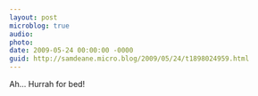 ```yaml
---
layout: post
microblog: true
audio: 
photo: 
date: 2009-05-24 00:00:00 -0000
guid: http://samdeane.micro.blog/2009/05/24/t1898024959.html
---
```

Ah... Hurrah for bed!
